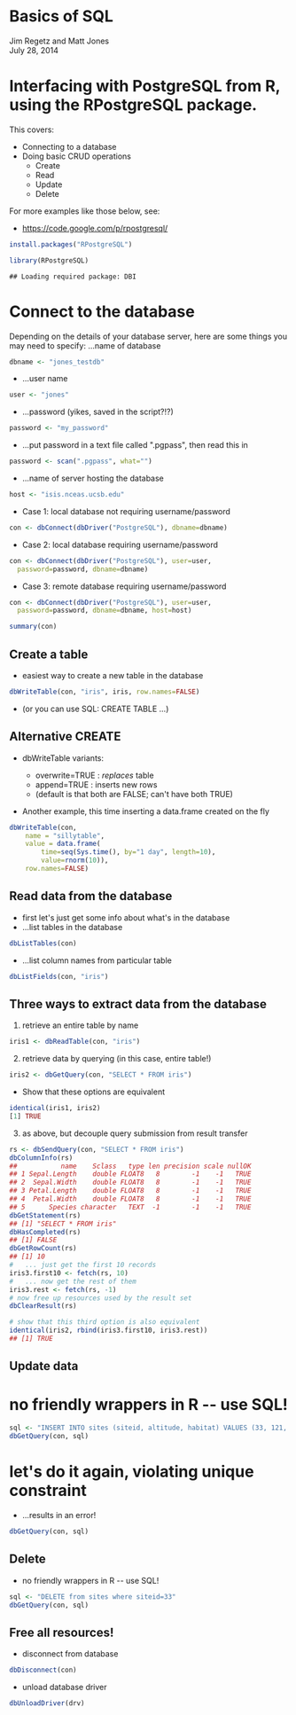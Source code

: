 # Basics of SQL
Jim Regetz and Matt Jones  
July 28, 2014  

# Interfacing with PostgreSQL from R, using the RPostgreSQL package.

This covers:

- Connecting to a database
- Doing basic CRUD operations
  - Create
  - Read
  -  Update
  - Delete

For more examples like those below, see:
- https://code.google.com/p/rpostgresql/


```r
install.packages("RPostgreSQL")
```


```r
library(RPostgreSQL)
```

```
## Loading required package: DBI
```

# Connect to the database

Depending on the details of your database server, here are some things
you may need to specify:
...name of database

```r
dbname <- "jones_testdb"
```

- ...user name

```r
user <- "jones"
```

- ...password (yikes, saved in the script?!?)

```r
password <- "my_password"
```

- ...put password in a text file called ".pgpass", then read this in

```r
password <- scan(".pgpass", what="")
```

- ...name of server hosting the database

```r
host <- "isis.nceas.ucsb.edu"
```

- Case 1: local database not requiring username/password

```r
con <- dbConnect(dbDriver("PostgreSQL"), dbname=dbname)
```

- Case 2: local database requiring username/password

```r
con <- dbConnect(dbDriver("PostgreSQL"), user=user,
  password=password, dbname=dbname)
```

- Case 3: remote database requiring username/password

```r
con <- dbConnect(dbDriver("PostgreSQL"), user=user,
  password=password, dbname=dbname, host=host)
```


```r
summary(con)
```

## Create a table

- easiest way to create a new table in the database


```r
dbWriteTable(con, "iris", iris, row.names=FALSE)
```

- (or you can use SQL: CREATE TABLE ...)

## Alternative CREATE
- dbWriteTable variants:
    -   overwrite=TRUE : *replaces* table
    -   append=TRUE    : inserts new rows
    - (default is that both are FALSE; can't have both TRUE)

- Another example, this time inserting a data.frame created on the fly 

```r
dbWriteTable(con,
    name = "sillytable",
    value = data.frame(
        time=seq(Sys.time(), by="1 day", length=10),
        value=rnorm(10)),
    row.names=FALSE)
```

## Read data from the database

- first let's just get some info about what's in the database
- ...list tables in the database

```r
dbListTables(con)
```

- ...list column names from particular table

```r
dbListFields(con, "iris")
```

## Three ways to extract data from the database

1. retrieve an entire table by name

```r
iris1 <- dbReadTable(con, "iris")
```

2. retrieve data by querying (in this case, entire table!)

```r
iris2 <- dbGetQuery(con, "SELECT * FROM iris")
```

- Show that these options are equivalent

```r
identical(iris1, iris2)
[1] TRUE
```

3. as above, but decouple query submission from result transfer

```r
rs <- dbSendQuery(con, "SELECT * FROM iris")
dbColumnInfo(rs)
##           name    Sclass   type len precision scale nullOK
## 1 Sepal.Length    double FLOAT8   8        -1    -1   TRUE
## 2  Sepal.Width    double FLOAT8   8        -1    -1   TRUE
## 3 Petal.Length    double FLOAT8   8        -1    -1   TRUE
## 4  Petal.Width    double FLOAT8   8        -1    -1   TRUE
## 5      Species character   TEXT  -1        -1    -1   TRUE
dbGetStatement(rs)
## [1] "SELECT * FROM iris"
dbHasCompleted(rs)
## [1] FALSE
dbGetRowCount(rs)
## [1] 10
#   ... just get the first 10 records
iris3.first10 <- fetch(rs, 10)
#   ... now get the rest of them
iris3.rest <- fetch(rs, -1)
# now free up resources used by the result set
dbClearResult(rs)

# show that this third option is also equivalent
identical(iris2, rbind(iris3.first10, iris3.rest))
## [1] TRUE
```

## Update data

# no friendly wrappers in R -- use SQL!

```r
sql <- "INSERT INTO sites (siteid, altitude, habitat) VALUES (33, 121, 'forest')"
dbGetQuery(con, sql)
```

# let's do it again, violating unique constraint
- ...results in an error!

```r
dbGetQuery(con, sql)
```

## Delete

- no friendly wrappers in R -- use SQL!

```r
sql <- "DELETE from sites where siteid=33"
dbGetQuery(con, sql)
```

## Free all resources!

- disconnect from database

```r
dbDisconnect(con)
```

- unload database driver

```r
dbUnloadDriver(drv)
```


